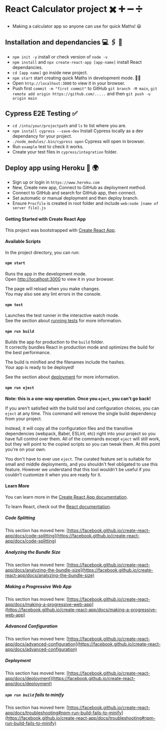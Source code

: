 # React Calculator project :heavy_multiplication_x: :heavy_plus_sign: :heavy_minus_sign: :heavy_division_sign:

- Making a calculator app so anyone can use for quick Maths! :smiley:

## Installation and dependancies :computer: :paperclips: :rocket:

- `npm init -y` install or check version of `node -v`
- `npm install` and `npx create-react-app [app-name]` install React dependancies.
- `cd [app name]` go inside new project.
- `npm start` start creating quick Maths in development mode. :running_woman:
- Open `http://localhost:3000` to view it in your browser.
- Push first `commit -m "first commit"` to GitHub `git branch -M main`, `git remote add origin https://github.com/.....` and then `git push -u origin main`

## Cypress E2E Testing :white_check_mark:

- `cd /into/your/projectpath` and `ls` to list where you are.
- `npm install cypress --save-dev` Install Cypress locally as a dev dependancy for your project.
- `./node_modules/.bin/cypress open` Cypress will open in browser.
- Run `example` test to check it works.
- Create your test files in `cypress/integration` folder.

## Deploy app using Heroku :rocket: :earth_africa:

- Sign up or login in `https://www.heroku.com`
- New, Create new app, Connect to GitHub as deployment method.
- Connect to GitHub and search for GitHub app, then connect.
- Set automatic or manual deployment and then deploy branch.
- Ensure `Procfile` is created in root folder and include `web:node [name of server file].js`

#### Getting Started with Create React App

This project was bootstrapped with [Create React App](https://github.com/facebook/create-react-app).

#### Available Scripts

In the project directory, you can run:

#### `npm start`

Runs the app in the development mode.\
Open [http://localhost:3000](http://localhost:3000) to view it in your browser.

The page will reload when you make changes.\
You may also see any lint errors in the console.

#### `npm test`

Launches the test runner in the interactive watch mode.\
See the section about [running tests](https://facebook.github.io/create-react-app/docs/running-tests) for more information.

#### `npm run build`

Builds the app for production to the `build` folder.\
It correctly bundles React in production mode and optimizes the build for the best performance.

The build is minified and the filenames include the hashes.\
Your app is ready to be deployed!

See the section about [deployment](https://facebook.github.io/create-react-app/docs/deployment) for more information.

#### `npm run eject`

**Note: this is a one-way operation. Once you `eject`, you can't go back!**

If you aren't satisfied with the build tool and configuration choices, you can `eject` at any time. This command will remove the single build dependency from your project.

Instead, it will copy all the configuration files and the transitive dependencies (webpack, Babel, ESLint, etc) right into your project so you have full control over them. All of the commands except `eject` will still work, but they will point to the copied scripts so you can tweak them. At this point you're on your own.

You don't have to ever use `eject`. The curated feature set is suitable for small and middle deployments, and you shouldn't feel obligated to use this feature. However we understand that this tool wouldn't be useful if you couldn't customize it when you are ready for it.

#### Learn More

You can learn more in the [Create React App documentation](https://facebook.github.io/create-react-app/docs/getting-started).

To learn React, check out the [React documentation](https://reactjs.org/).

##### Code Splitting

This section has moved here: [https://facebook.github.io/create-react-app/docs/code-splitting](https://facebook.github.io/create-react-app/docs/code-splitting)

##### Analyzing the Bundle Size

This section has moved here: [https://facebook.github.io/create-react-app/docs/analyzing-the-bundle-size](https://facebook.github.io/create-react-app/docs/analyzing-the-bundle-size)

##### Making a Progressive Web App

This section has moved here: [https://facebook.github.io/create-react-app/docs/making-a-progressive-web-app](https://facebook.github.io/create-react-app/docs/making-a-progressive-web-app)

##### Advanced Configuration

This section has moved here: [https://facebook.github.io/create-react-app/docs/advanced-configuration](https://facebook.github.io/create-react-app/docs/advanced-configuration)

##### Deployment

This section has moved here: [https://facebook.github.io/create-react-app/docs/deployment](https://facebook.github.io/create-react-app/docs/deployment)

##### `npm run build` fails to minify

This section has moved here: [https://facebook.github.io/create-react-app/docs/troubleshooting#npm-run-build-fails-to-minify](https://facebook.github.io/create-react-app/docs/troubleshooting#npm-run-build-fails-to-minify)


